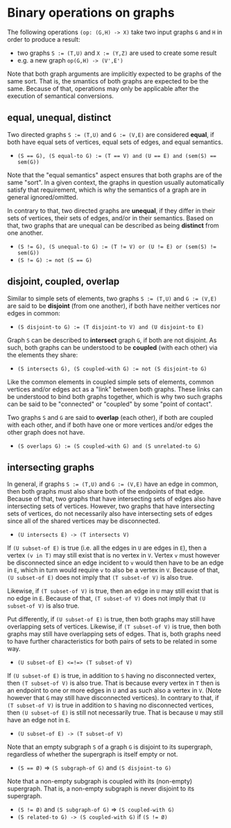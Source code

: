 
<!-- ======================================================================= -->
# Binary operations on graphs

The following operations `(op: (G,H) -> X)` take two input graphs `G` and `H`
in order to produce a result:

* two graphs `S := (T,U)` and `X := (Y,Z)` are used to create some result
* e.g. a new graph `op(G,H) -> (V',E')`

Note that both graph arguments are implicitly expected to be graphs of the same
sort. That is, the smantics of both graphs are expected to be the same. Because
of that, operations may only be applicable after the execution of semantical
conversions.

<!-- ======================================================================= -->
## equal, unequal, distinct

Two directed graphs `S := (T,U)` and `G := (V,E)` are considered **equal**,
if both have equal sets of vertices, equal sets of edges, and equal semantics.

* `(S == G), (S equal-to G) := (T == V) and (U == E) and (sem(S) == sem(G))`

Note that the "equal semantics" aspect ensures that both graphs are of the
same "sort". In a given context, the graphs in question usually automatically
satisfy that requirement, which is why the semantics of a graph are in general
ignored/omitted.

In contrary to that, two directed graphs are **unequal**, if they differ
in their sets of vertices, their sets of edges, and/or in their semantics.
Based on that, two graphs that are unequal can be described as being
**distinct** from one another.

* `(S != G), (S unequal-to G) := (T != V) or (U != E) or (sem(S) != sem(G))`
* `(S != G) := not (S == G)`

<!-- ======================================================================= -->
## disjoint, coupled, overlap

Similar to simple sets of elements, two graphs `S := (T,U)` and `G := (V,E)`
are said to be **disjoint** (from one another), if both have neither vertices
nor edges in common:

* `(S disjoint-to G) := (T disjoint-to V) and (U disjoint-to E)`

Graph `S` can be described to **intersect** graph `G`, if both are not disjoint.
As such, both graphs can be understood to be **coupled** (with each other) via
the elements they share:

* `(S intersects G), (S coupled-with G) := not (S disjoint-to G)`

Like the common elements in coupled simple sets of elements, common vertices
and/or edges act as a "link" between both graphs. These links can be understood
to bind both graphs together, which is why two such graphs can be said to be
"connected" or "coupled" by some "point of contact".

Two graphs `S` and `G` are said to **overlap** (each other), if both are coupled
with each other, and if both have one or more vertices and/or edges the other
graph does not have.

* `(S overlaps G) := (S coupled-with G) and (S unrelated-to G)`

<!-- ======================================================================= -->
## intersecting graphs

In general, if graphs `S := (T,U)` and `G := (V,E)` have an edge in common,
then both graphs must also share both of the endpoints of that edge. Because
of that, two graphs that have intersecting sets of edges also have intersecting
sets of vertices. However, two graphs that have intersecting sets of vertices,
do not necessarily also have intersecting sets of edges since all of the shared
vertices may be disconnected.

* `(U intersects E) -> (T intersects V)`

If `(U subset-of E)` is true (i.e. all the edges in `U` are edges in `E`),
then a vertex `(v in T)` may still exist that is no vertex in `V`. Vertex `v`
must however be disconnected since an edge incident to `v` would then have to
be an edge in `E`, which in turn would require `v` to also be a vertex in `V`.
Because of that, `(U subset-of E)` does not imply that `(T subset-of V)` is
also true.

Likewise, if `(T subset-of V)` is true, then an edge in `U` may still exist
that is no edge in `E`. Because of that, `(T subset-of V)` does not imply
that `(U subset-of V)` is also true.

Put differently, if `(U subset-of E)` is true, then both graphs may still have
overlapping sets of vertices. Likewise, if `(T subset-of V)` is true, then both
graphs may still have overlapping sets of edges. That is, both graphs need to
have further characteristics for both pairs of sets to be related in some way.

* `(U subset-of E) <=!=> (T subset-of V)`

If `(U subset-of E)` is true, in addition to `S` having no disconnected vertex,
then `(T subset-of V)` is also true. That is because every vertex in `T` then
is an endpoint to one or more edges in `U` and as such also a vertex in `V`.
(Note however that `G` may still have disconnected vertices). In contrary to
that, if `(T subset-of V)` is true in addition to `S` having no disconnected
vertices, then `(U subset-of E)` is still not necessarily true. That is because
`U` may still have an edge not in `E`.

* `(U subset-of E) -> (T subset-of V)`

Note that an empty subgraph `S` of a graph `G` is disjoint to its supergraph,
regardless of whether the supergraph is itself empty or not.

* `(S == Ø)` => `(S subgraph-of G)` and `(S disjoint-to G)`

Note that a non-empty subgraph is coupled with its (non-empty) supergraph.
That is, a non-empty subgraph is never disjoint to its supergraph.

* `(S != Ø)` and `(S subgraph-of G)` => `(S coupled-with G)`
* `(S related-to G) -> (S coupled-with G)` if `(S != Ø)`
